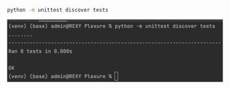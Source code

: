 
```bash
python -m unittest discover tests
```

![](../../Pictures/Pasted%20image%2020230610105425.png)